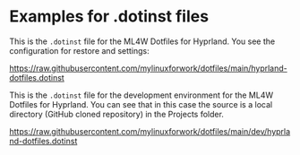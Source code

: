 # Examples for .dotinst files

This is the `.dotinst` file for the ML4W Dotfiles for Hyprland. You see the configuration for restore and settings:

https://raw.githubusercontent.com/mylinuxforwork/dotfiles/main/hyprland-dotfiles.dotinst

This is the `.dotinst` file for the development environment for the ML4W Dotfiles for Hyprland. You can see that in this case the source is a local directory (GitHub cloned repository) in the Projects folder.

https://raw.githubusercontent.com/mylinuxforwork/dotfiles/main/dev/hyprland-dotfiles.dotinst
